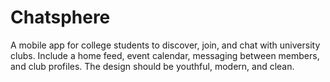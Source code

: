 # Chatsphere
A mobile app for college students to discover, join, and chat with university clubs. Include a home feed, event calendar, messaging between members, and club profiles. The design should be youthful, modern, and clean.
